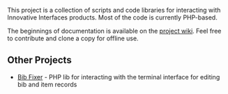 This project is a collection of scripts and code libraries for interacting with Innovative Interfaces products. Most of the code is currently PHP-based.

The beginnings of documentation is available on the [project wiki](https://github.com/eby/iii-scipts/wiki). Feel free to contribute and clone a copy for offline use.

## Other Projects

* [Bib Fixer](https://github.com/aadl/iii-bibfixer) - PHP lib for interacting with the terminal interface for editing bib and item records
